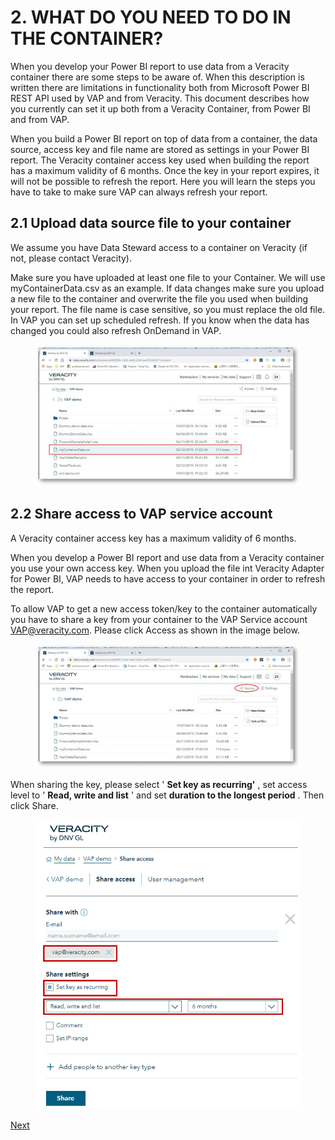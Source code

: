 # 2. WHAT DO YOU NEED TO DO IN THE CONTAINER?  
When you develop your Power BI report to use data from a Veracity container there are some steps to be aware of. When this description is written there are limitations in functionality both from Microsoft Power BI REST API used by VAP and from Veracity. This document describes how you currently can set it up both from a Veracity Container, from Power BI and from VAP.

When you build a Power BI report on top of data from a container, the data source, access key and file name are stored as settings in your Power BI report. The Veracity container access key used when building the report has a maximum validity of 6 months. Once the key in your report expires, it will not be possible to refresh the report. Here you will learn the steps you have to take to make sure VAP can always refresh your report.

## 2.1	Upload data source file to your container
We assume you have Data Steward access to a container on Veracity (if not, please contact Veracity). 

Make sure you have uploaded at least one file to your Container. We will use myContainerData.csv as an example. If data changes make sure you upload a new file to the container and overwrite the file you used when building your report. The file name is case sensitive, so you must replace the old file. In VAP you can set up scheduled refresh. If you know when the data has changed you could also refresh OnDemand in VAP. 

<figure>
	<img src="assets/1.jpg"/>
</figure>

## 2.2 Share access to VAP service account

A Veracity container access key has a maximum validity of 6 months.

When you develop a Power BI report and use data from a Veracity container you use your own access key. When you upload the file int Veracity Adapter for Power BI, VAP needs to have access to your container in order to refresh the report.

To allow VAP to get a new access token/key to the container automatically you have to share a key from your container to the VAP Service account [VAP@veracity.com](mailto:VAP@veracity.com). Please click Access as shown in the image below.

<figure>
	<img src="assets/2.jpg"/>
</figure>

When sharing the key, please select ' **Set key as recurring'** , set access level to ' **Read, write and list** ' and set **duration to the longest period** . Then click Share.

<figure>
	<img src="assets/3.png"/>
</figure>

[Next](3-get-file-url.md)